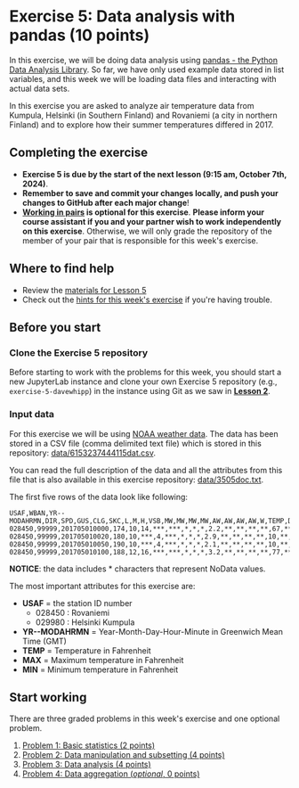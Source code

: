 # Exercise 5: Data analysis with pandas (10 points)

In this exercise, we will be doing data analysis using [pandas - the Python Data Analysis Library](http://pandas.pydata.org/). So far, we have only used example data stored in list variables, and this week we will be loading data files and interacting with actual data sets.

In this exercise you are asked to analyze air temperature data from Kumpula, Helsinki (in Southern Finland) and Rovaniemi (a city in northern Finland) and to explore how their summer temperatures differed in 2017.

## Completing the exercise

- **Exercise 5 is due by the start of the next lesson (9:15 am, October 7th, 2024)**.
- **Remember to save and commit your changes locally, and push your changes to GitHub after each major change**!
- **[Working in pairs](https://geo-python-site.readthedocs.io/en/latest/lessons/L2/why-pairs.html) is optional for this exercise**. **Please inform your course assistant if you and your partner wish to work independently on this exercise**. Otherwise, we will only grade the repository of the member of your pair that is responsible for this week's exercise.

## Where to find help

- Review the [materials for Lesson 5](https://geo-python-site.readthedocs.io/en/latest/lessons/L5/overview.html)
- Check out the [hints for this week's exercise](https://geo-python-site.readthedocs.io/en/latest/lessons/L5/exercise-5.html#exercise-5-hints) if you're having trouble.

## Before you start

### Clone the Exercise 5 repository

Before starting to work with the problems for this week, you should start a new JupyterLab instance and clone your own Exercise 5 repository (e.g., `exercise-5-davewhipp`) in the instance using Git as we saw in [**Lesson 2**](https://geo-python-site.readthedocs.io/en/latest/lessons/L2/git-basics.html#clone-a-repository-from-github).

### Input data

For this exercise we will be using [NOAA weather data](https://www.ncei.noaa.gov/products/land-based-station/integrated-surface-database). The data has been stored in a CSV file (comma delimited text file) which is stored in this repository: [data/6153237444115dat.csv](data/6153237444115dat.csv).

You can read the full description of the data and all the attributes from this file that is also available in this exercise repository: [data/3505doc.txt](data/3505doc.txt).

The first five rows of the data look like following:

```
USAF,WBAN,YR--MODAHRMN,DIR,SPD,GUS,CLG,SKC,L,M,H,VSB,MW,MW,MW,MW,AW,AW,AW,AW,W,TEMP,DEWP,SLP,ALT,STP,MAX,MIN,PCP01,PCP06,PCP24,PCPXX,SD
028450,99999,201705010000,174,10,14,***,***,*,*,*,2.2,**,**,**,**,67,**,**,**,8,31,31,1009.2,*****,984.1,***,***,*****,*****,*****,*****,35
028450,99999,201705010020,180,10,***,4,***,*,*,*,2.9,**,**,**,**,10,**,**,**,*,30,30,******,29.74,******,***,***,*****,*****,*****,*****,**
028450,99999,201705010050,190,10,***,4,***,*,*,*,2.1,**,**,**,**,10,**,**,**,*,30,30,******,29.74,******,***,***,*****,*****,*****,*****,**
028450,99999,201705010100,188,12,16,***,***,*,*,*,3.2,**,**,**,**,77,**,**,**,*,31,30,1009.1,*****,984.0,***,***,*****,*****,*****,*****,35
```

**NOTICE**: the data includes \* characters that represent NoData values.

The most important attributes for this exercise are:

 - **USAF** = the station ID number
   - 028450 : Rovaniemi
   - 029980 : Helsinki Kumpula
 - **YR--MODAHRMN** = Year-Month-Day-Hour-Minute in Greenwich Mean Time (GMT)
 - **TEMP** = Temperature in Fahrenheit
 - **MAX** = Maximum temperature in Fahrenheit
 - **MIN** = Minimum temperature in Fahrenheit

## Start working

There are three graded problems in this week's exercise and one optional problem.

1. [Problem 1: Basic statistics (2 points)](Exercise-5-problem-1.ipynb)
2. [Problem 2: Data manipulation and subsetting (4 points)](Exercise-5-problem-2.ipynb)
3. [Problem 3: Data analysis (4 points)](Exercise-5-problem-3.ipynb)
4. [Problem 4: Data aggregation (*optional*, 0 points)](Exercise-5-problem-4.ipynb)
